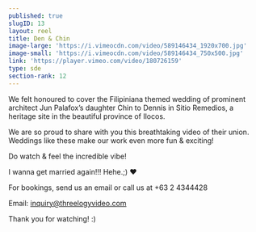 ```yaml
---
published: true
slugID: 13
layout: reel
title: Den & Chin
image-large: 'https://i.vimeocdn.com/video/589146434_1920x700.jpg'
image-small: 'https://i.vimeocdn.com/video/589146434_750x500.jpg'
link: 'https://player.vimeo.com/video/180726159'
type: sde
section-rank: 12
---
```

We felt honoured to cover the Filipiniana themed wedding of prominent architect Jun Palafox’s daughter Chin to Dennis in Sitio Remedios, a heritage site in the beautiful province of Ilocos.

We are so proud to share with you this breathtaking video of their union. Weddings like these make our work even more fun & exciting!

Do watch & feel the incredible vibe!

I wanna get married again!!! Hehe.;) ❤

For bookings, send us an email or call us at +63 2 4344428

Email: inquiry@threelogyvideo.com

Thank you for watching! :)
